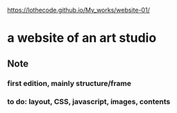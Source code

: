 https://lothecode.github.io/My_works/website-01/

# a website of an art studio

## Note
### first edition, mainly structure/frame
### to do: layout, CSS, javascript, images, contents